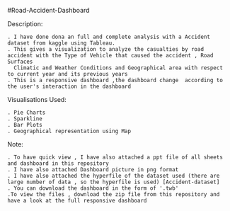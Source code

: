 #Road-Accident-Dashboard

Description:

    . I have done dona an full and complete analysis with a Accident dataset from kaggle using Tableau.
    . This gives a visualization to analyze the casualties by road accident with the Type of Vehicle that caused the accident , Road Surfaces
      Climatic and Weather Conditions and Geographical area with respect to current year and its previous years
    . This is a responsive dashboard ,the dashboard change  according to the user's interaction in the dashboard
      
 Visualisations Used:
 
    . Pie Charts
    . Sparkline
    . Bar Plots
    . Geographical representation using Map
    
  Note:
  
    . To have quick view , I have also attached a ppt file of all sheets and dashboard in this repository
    . I have also attached Dashboard picture in png format
    . I have also attached the hyperfile of the dataset used (there are large number of data , so the hyperfile is used) [Accident-dataset]
    . You can download the dashboard in the form of '.twb'
    .To view the files , download the zip file from this repository and have a look at the full responsive dashboard 
    
